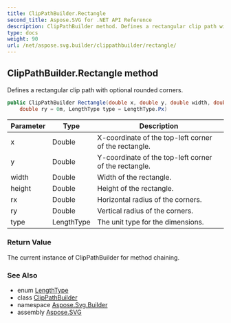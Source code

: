```yaml
---
title: ClipPathBuilder.Rectangle
second_title: Aspose.SVG for .NET API Reference
description: ClipPathBuilder method. Defines a rectangular clip path with optional rounded corners
type: docs
weight: 90
url: /net/aspose.svg.builder/clippathbuilder/rectangle/
---
```

## ClipPathBuilder.Rectangle method

Defines a rectangular clip path with optional rounded corners.

```csharp
public ClipPathBuilder Rectangle(double x, double y, double width, double height, double rx = 0m, 
    double ry = 0m, LengthType type = LengthType.Px)
```

| Parameter | Type | Description |
| --- | --- | --- |
| x | Double | X-coordinate of the top-left corner of the rectangle. |
| y | Double | Y-coordinate of the top-left corner of the rectangle. |
| width | Double | Width of the rectangle. |
| height | Double | Height of the rectangle. |
| rx | Double | Horizontal radius of the corners. |
| ry | Double | Vertical radius of the corners. |
| type | LengthType | The unit type for the dimensions. |

### Return Value

The current instance of ClipPathBuilder for method chaining.

### See Also

* enum [LengthType](../../lengthtype/)
* class [ClipPathBuilder](../)
* namespace [Aspose.Svg.Builder](../../../aspose.svg.builder/)
* assembly [Aspose.SVG](../../../)
